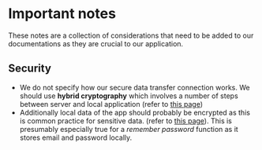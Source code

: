 # Important notes

These notes are a collection of considerations that need to be added to our documentations as they are crucial to our application.

## Security

- We do not specify how our secure data transfer connection works. We should use **hybrid cryptography** which involves a number of steps between server and local application (refer to [this page](https://medium.com/mindorks/how-to-pass-large-data-between-server-and-client-android-securely-345fed551651))
- Additionally local data of the app should probably be encrypted as this is common practice for sensitive data. (refer to [this page](https://security.stackexchange.com/questions/145742/why-encrypt-sensitive-mobile-app-data)). This is presumably especially true for a _remember password_ function as it stores email and password locally.
